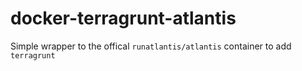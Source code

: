 # docker-terragrunt-atlantis

Simple wrapper to the offical `runatlantis/atlantis` container to add `terragrunt`